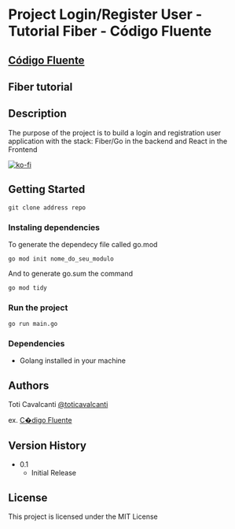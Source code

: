 # Project Login/Register User - Tutorial Fiber - C&oacute;digo Fluente

## [C&oacute;digo Fluente](https://www.codigofluente.com.br/)

## Fiber tutorial

## Description

The purpose of the project is to build a login and registration user application with the stack: Fiber/Go in the backend and React in the Frontend

[![ko-fi](https://ko-fi.com/img/githubbutton_sm.svg)](https://ko-fi.com/codigofluente)

## Getting Started
```
git clone address repo
```

### Instaling dependencies

To generate the dependecy file called go.mod
```
go mod init nome_do_seu_modulo
```
And to generate go.sum the command
```
go mod tidy
```

### Run the project
```
go run main.go
```
### Dependencies

* Golang installed in your machine

## Authors

Toti Cavalcanti
[@toticavalcanti](toticavalcanti@hotmail.com)

ex. [C�digo Fluente](https://www.codigofluente.com.br/)

## Version History

* 0.1
    * Initial Release

## License

This project is licensed under the MIT License
